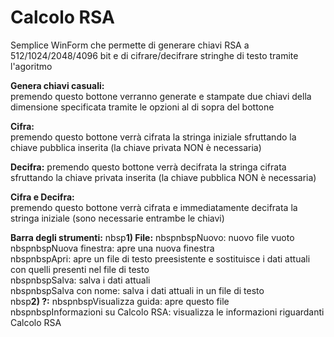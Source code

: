 # Calcolo RSA
Semplice WinForm che permette di generare chiavi RSA a 512/1024/2048/4096 bit e di cifrare/decifrare stringhe di testo tramite l'agoritmo  

**Genera chiavi casuali:**   
	premendo questo bottone verranno generate e stampate due chiavi della dimensione specificata tramite le opzioni al di sopra del bottone  

**Cifra:**  
	premendo questo bottone verrà cifrata la stringa iniziale sfruttando la chiave pubblica inserita (la chiave privata NON è necessaria)  
	
**Decifra:** 
	premendo questo bottone verrà decifrata la stringa cifrata sfruttando la chiave privata inserita (la chiave pubblica NON è necessaria)  
	
**Cifra e Decifra:**   
	premendo questo bottone verrà cifrata e immediatamente decifrata la stringa iniziale (sono necessarie entrambe le chiavi)  
	
	

**Barra degli strumenti:**
nbsp**1) File:**
nbspnbspNuovo: nuovo file vuoto  
nbspnbspNuova finestra: apre una nuova finestra  
nbspnbspApri: apre un file di testo preesistente e sostituisce i dati attuali con quelli presenti nel file di testo  
nbspnbspSalva: salva i dati attuali  
nbspnbspSalva con nome: salva i dati attuali in un file di testo  
nbsp**2) ?:**
nbspnbspVisualizza guida: apre questo file  
nbspnbspInformazioni su Calcolo RSA: visualizza le informazioni riguardanti Calcolo RSA  
